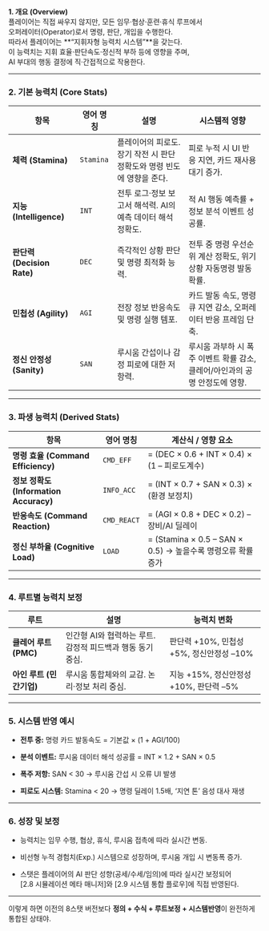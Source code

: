 **1. 개요 (Overview)**  
플레이어는 직접 싸우지 않지만, 모든 임무·협상·훈련·휴식 루프에서  
오퍼레이터(Operator)로서 명령, 판단, 개입을 수행한다.  
따라서 플레이어는 **“지휘자형 능력치 시스템”**을 갖는다.  
이 능력치는 지휘 효율·판단속도·정신적 부하 등에 영향을 주며,  
AI 부대의 행동 결정에 직·간접적으로 작용한다.

---

### **2. 기본 능력치 (Core Stats)**

|항목|영어 명칭|설명|시스템적 영향|
|---|---|---|---|
|**체력 (Stamina)**|`Stamina`|플레이어의 피로도. 장기 작전 시 판단 정확도와 명령 빈도에 영향을 준다.|피로 누적 시 UI 반응 지연, 카드 재사용 대기 증가.|
|**지능 (Intelligence)**|`INT`|전투 로그·정보 보고서 해석력. AI의 예측 데이터 해석 정확도.|적 AI 행동 예측률 + 정보 분석 이벤트 성공률.|
|**판단력 (Decision Rate)**|`DEC`|즉각적인 상황 판단 및 명령 최적화 능력.|전투 중 명령 우선순위 계산 정확도, 위기 상황 자동명령 발동 확률.|
|**민첩성 (Agility)**|`AGI`|전장 정보 반응속도 및 명령 실행 템포.|카드 발동 속도, 명령 큐 지연 감소, 오퍼레이터 반응 프레임 단축.|
|**정신 안정성 (Sanity)**|`SAN`|루시움 간섭이나 감정 피로에 대한 저항력.|루시움 과부하 시 폭주 이벤트 확률 감소, 클레어/아인과의 공명 안정도에 영향.|

---

### **3. 파생 능력치 (Derived Stats)**

|항목|영어 명칭|계산식 / 영향 요소|
|---|---|---|
|**명령 효율 (Command Efficiency)**|`CMD_EFF`|= (DEC × 0.6 + INT × 0.4) × (1 – 피로도계수)|
|**정보 정확도 (Information Accuracy)**|`INFO_ACC`|= (INT × 0.7 + SAN × 0.3) × (환경 보정치)|
|**반응속도 (Command Reaction)**|`CMD_REACT`|= (AGI × 0.8 + DEC × 0.2) – 장비/AI 딜레이|
|**정신 부하율 (Cognitive Load)**|`LOAD`|= (Stamina × 0.5 – SAN × 0.5) → 높을수록 명령오류 확률 증가|

---

### **4. 루트별 능력치 보정**

|루트|설명|능력치 변화|
|---|---|---|
|**클레어 루트 (PMC)**|인간형 AI와 협력하는 루트. 감정적 피드백과 행동 동기 중심.|판단력 +10%, 민첩성 +5%, 정신안정성 –10%|
|**아인 루트 (민간기업)**|루시움 통합체와의 교감. 논리·정보 처리 중심.|지능 +15%, 정신안정성 +10%, 판단력 –5%|

---

### **5. 시스템 반영 예시**

- **전투 중:** 명령 카드 발동속도 = 기본값 × (1 + AGI/100)
    
- **분석 이벤트:** 루시움 데이터 해석 성공률 = INT × 1.2 + SAN × 0.5
    
- **폭주 저항:** SAN < 30 → 루시움 간섭 시 오류 UI 발생
    
- **피로도 시스템:** Stamina < 20 → 명령 딜레이 1.5배, ‘지연 톤’ 음성 대사 재생
    

---

### **6. 성장 및 보정**

- 능력치는 임무 수행, 협상, 휴식, 루시움 접촉에 따라 실시간 변동.
    
- 비선형 누적 경험치(Exp.) 시스템으로 성장하며, 루시움 개입 시 변동폭 증가.
    
- 스탯은 플레이어의 AI 판단 성향(공세/수세/임의)에 따라 실시간 보정되어  
    [2.8 시뮬레이션 메타 매니저]와 [2.9 시스템 통합 플로우]에 직접 반영된다.
    

---

이렇게 하면 이전의 8스탯 버전보다 **정의 + 수식 + 루트보정 + 시스템반영**이 완전하게 통합된 상태야.